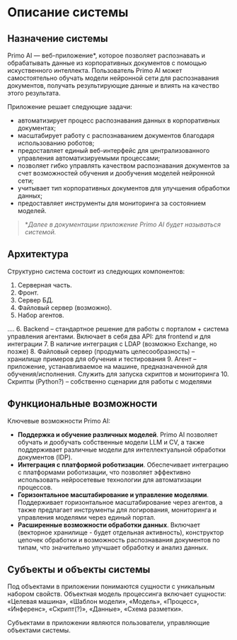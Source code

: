 # Описание системы

## Назначение системы

Primo AI — веб-приложение\*, которое позволяет распознавать и обрабатывать данные из корпоративных документов с помощью искуственного интеллекта. Пользователь Primo AI может самостоятельно обучать модели нейронной сети для распознавания документов, получать результирующие данные и влиять на качество этого результата. 

Приложение решает следующие задачи:
* автоматизирует процесс распознавания данных в корпоративных документах;
* масштабирует работу с распознаванием документов благодаря использованию роботов;
* предоставляет единый веб-интерфейс для централизованного управления автоматизируемыми процессами;
* позволяет гибко управлять качеством распознавания документов за счет возможностей обучения и дообучения моделей нейронной сети;
* учитывает тип корпоративных документов для улучшения обработки данных;
* предоставляет инструменты для мониторинга за состоянием моделей.

> \**Далее в документации приложение Primo AI будет называться *системой*.*


## Архитектура

Структурно система состоит из следующих компонентов:
1.	Серверная часть.
2.	Фронт.
3.	Сервер БД.
4.	Файловый сервер (возможно).
5.	Набор агентов.

....
6.	Backend – стандартное решение для работы с порталом + система управления агентами. Включает в себя два API: для frontend и для интеграции
7.	В наличие интеграция с LDAP (возможно Exchange, но позже)
8.	Файловый сервер (продумать целесообразность) – хранилище примеров для обучения и тестирования
9.	Агент – приложение, устанавливаемое на машине, предназначенной для обучения/исполнения. Служить для запуска скриптов и мониторинга 
10.	Скрипты (Python?) – собственно сценарии для работы с моделями


## Функциональные возможности

Ключевые возможности Primo AI:
* **Поддержка и обучение различных моделей**. Primo AI позволяет обучать и дообучать собственные модели LLM и CV, а также поддерживает различные модели для интеллектуальной обработки документов (IDP).
* **Интеграция с платформой роботизации**. Обеспечивает интеграцию с платформами роботизации, что позволяет эффективно использовать нейросетевые технологии для автоматизации процессов.
* **Горизонтальное масштабирование и управление моделями**. Поддерживает горизонтальное масштабирование через агентов, а также предлагает инструменты для логирования, мониторинга и управления моделями через единый портал.
* **Расширенные возможности обработки данных**. Включает (векторное хранилище - будет отдельная активность), конструктор цепочек обработки и возможность распознавания документов по типам, что значительно улучшает обработку и анализ данных.






## Субъекты и объекты системы

Под объектами в приложении понимаются сущности с уникальным набором свойств. Объектная модель процессинга включает сущности: «Целевая машина», «Шаблон модели», «Модель», «Процесс», «Инференс», «Скрипт(?)», «Данные», «Схема разметки».

Субъектами в приложении являются пользователи, управляющие объектами системы.
